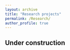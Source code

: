 ```yaml
---
layout: archive
title: "Research projects"
permalink: /Research/
author_profile: true
---
```


## Under construction ##
